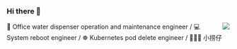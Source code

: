 ### Hi there 👋

<img align="right" src="https://github-readme-stats.vercel.app/api?username=yt1a0a&show_icons=true&icon_color=0366d6&text_color=24292e&bg_color=ffffff&hide_title=true" />

🚰 Office water dispenser operation and maintenance engineer / 💻 System reboot engineer / ☸️ Kubernetes pod delete engineer / 🙍🏻‍♂️ 小捞仔
